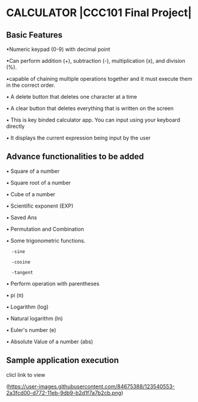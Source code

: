 # CALCULATOR |CCC101 Final Project|

## Basic Features

•Numeric keypad (0-9) with decimal point

•Can perform addition (+), subtraction (-), multiplication (x), and division (%).

•capable of chaining multiple operations together and it must execute them in the correct order. 
   
• A delete button that deletes one character at a time

• A clear button that deletes everything that is written on the screen

• This is key binded calculator app. You can input using your keyboard directly

• It displays the current expression being input by the user

## Advance functionalities to be added

• Square of a number

• Square root of a number

• Cube of a number

• Scientific exponent (EXP)

• Saved Ans

• Permutation and Combination

• Some trigonometric functions.

      -sine
   
      -cosine
   
      -tangent

• Perform operation with parentheses

• pi (π)

• Logarithm (log)

• Natural logarithm (ln)

• Euler's number (e)

• Absolute Value of a number (abs)

## Sample application execution

clicl link to view

(https://user-images.githubusercontent.com/84675388/123540553-2a3fcd00-d772-11eb-9db9-b2d1f7a7b2cb.png)



